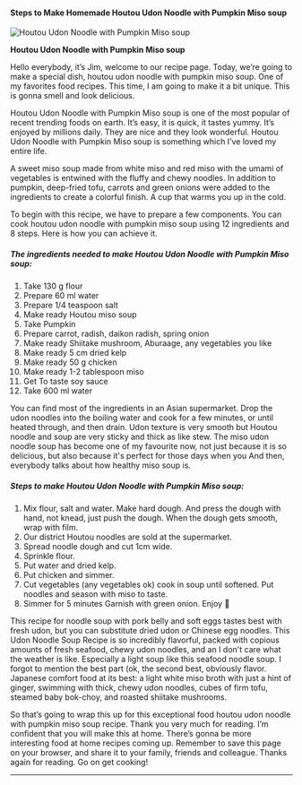             

#### Steps to Make Homemade Houtou Udon Noodle with Pumpkin Miso soup

![Houtou Udon Noodle with Pumpkin Miso soup](https://img-global.cpcdn.com/recipes/13d0149a396981a9/751x532cq70/houtou-udon-noodle-with-pumpkin-miso-soup-recipe-main-photo.jpg)

**Houtou Udon Noodle with Pumpkin Miso soup**

Hello everybody, it’s Jim, welcome to our recipe page. Today, we’re going to make a special dish, houtou udon noodle with pumpkin miso soup. One of my favorites food recipes. This time, I am going to make it a bit unique. This is gonna smell and look delicious.

Houtou Udon Noodle with Pumpkin Miso soup is one of the most popular of recent trending foods on earth. It’s easy, it is quick, it tastes yummy. It’s enjoyed by millions daily. They are nice and they look wonderful. Houtou Udon Noodle with Pumpkin Miso soup is something which I’ve loved my entire life.

A sweet miso soup made from white miso and red miso with the umami of vegetables is entwined with the fluffy and chewy noodles. In addition to pumpkin, deep-fried tofu, carrots and green onions were added to the ingredients to create a colorful finish. A cup that warms you up in the cold.

To begin with this recipe, we have to prepare a few components. You can cook houtou udon noodle with pumpkin miso soup using 12 ingredients and 8 steps. Here is how you can achieve it.

##### The ingredients needed to make Houtou Udon Noodle with Pumpkin Miso soup:

1.  Take 130 g flour
2.  Prepare 60 ml water
3.  Prepare 1/4 teaspoon salt
4.  Make ready Houtou miso soup
5.  Take Pumpkin
6.  Prepare carrot, radish, daikon radish, spring onion
7.  Make ready Shiitake mushroom, Aburaage, any vegetables you like
8.  Make ready 5 cm dried kelp
9.  Make ready 50 g chicken
10.  Make ready 1-2 tablespoon miso
11.  Get To taste soy sauce
12.  Take 600 ml water

You can find most of the ingredients in an Asian supermarket. Drop the udon noodles into the boiling water and cook for a few minutes, or until heated through, and then drain. Udon texture is very smooth but Houtou noodle and soup are very sticky and thick as like stew. The miso udon noodle soup has become one of my favourite now, not just because it is so delicious, but also because it's perfect for those days when you And then, everybody talks about how healthy miso soup is.

##### Steps to make Houtou Udon Noodle with Pumpkin Miso soup:

1.  Mix flour, salt and water. Make hard dough. And press the dough with hand, not knead, just push the dough. When the dough gets smooth, wrap with film.
2.  Our district Houtou noodles are sold at the supermarket.
3.  Spread noodle dough and cut 1cm wide.
4.  Sprinkle flour.
5.  Put water and dried kelp.
6.  Put chicken and simmer.
7.  Cut vegetables (any vegetables ok) cook in soup until softened. Put noodles and season with miso to taste.
8.  Simmer for 5 minutes Garnish with green onion. Enjoy 🎃

This recipe for noodle soup with pork belly and soft eggs tastes best with fresh udon, but you can substitute dried udon or Chinese egg noodles. This Udon Noodle Soup Recipe is so incredibly flavorful, packed with copious amounts of fresh seafood, chewy udon noodles, and an I don't care what the weather is like. Especially a light soup like this seafood noodle soup. I forgot to mention the best part (ok, the second best, obviously flavor. Japanese comfort food at its best: a light white miso broth with just a hint of ginger, swimming with thick, chewy udon noodles, cubes of firm tofu, steamed baby bok-choy, and roasted shiitake mushrooms.

So that’s going to wrap this up for this exceptional food houtou udon noodle with pumpkin miso soup recipe. Thank you very much for reading. I’m confident that you will make this at home. There’s gonna be more interesting food at home recipes coming up. Remember to save this page on your browser, and share it to your family, friends and colleague. Thanks again for reading. Go on get cooking!

* * *